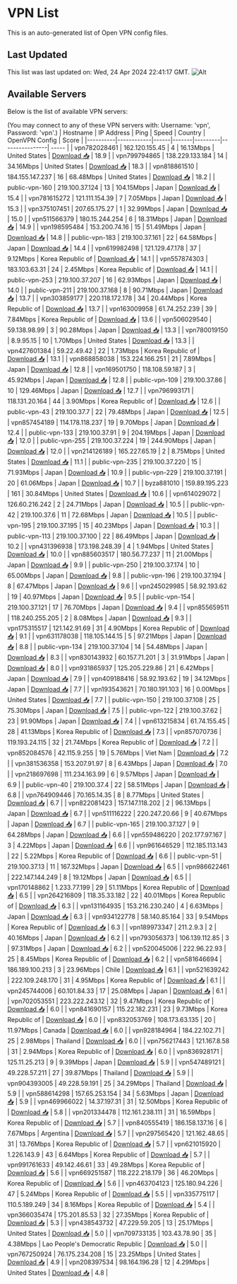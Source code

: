 # VPN List

This is an auto-generated list of Open VPN config files.

## Last Updated

This list was last updated on: Wed, 24 Apr 2024 22:41:17 GMT.
![Alt](https://repobeats.axiom.co/api/embed/186b98318ef1479477931607c1ad7d823f12451f.svg "Repobeats analytics image")

## Available Servers

Below is the list of available VPN servers:

(You may connect to any of these VPN servers with: Username: 'vpn', Password: 'vpn'.)
| Hostname | IP Address | Ping | Speed | Country | OpenVPN Config | Score |
|----------|------------|------|-------|---------|----------------| ----- |
| vpn782028461 | 162.120.155.45 | 4 | 16.13Mbps | United States | [Download 📥](./configs/server_0_US.ovpn) | 18.9 |
| vpn799794865 | 138.229.133.184 | 14 | 34.16Mbps | United States | [Download 📥](./configs/server_1_US.ovpn) | 18.3 |
| vpn818861510 | 184.155.147.237 | 16 | 68.48Mbps | United States | [Download 📥](./configs/server_2_US.ovpn) | 18.2 |
| public-vpn-160 | 219.100.37.124 | 13 | 104.15Mbps | Japan | [Download 📥](./configs/server_3_JP.ovpn) | 15.4 |
| vpn781615272 | 121.111.154.39 | 7 | 7.05Mbps | Japan | [Download 📥](./configs/server_4_JP.ovpn) | 15.3 |
| vpn375107451 | 207.65.175.27 | 1 | 32.99Mbps | Japan | [Download 📥](./configs/server_5_JP.ovpn) | 15.0 |
| vpn511566379 | 180.15.244.254 | 6 | 18.31Mbps | Japan | [Download 📥](./configs/server_6_JP.ovpn) | 14.9 |
| vpn198595484 | 153.200.74.16 | 15 | 51.49Mbps | Japan | [Download 📥](./configs/server_7_JP.ovpn) | 14.8 |
| public-vpn-183 | 219.100.37.161 | 22 | 64.58Mbps | Japan | [Download 📥](./configs/server_8_JP.ovpn) | 14.4 |
| vpn619982498 | 121.129.47.178 | 37 | 9.12Mbps | Korea Republic of | [Download 📥](./configs/server_9_KR.ovpn) | 14.1 |
| vpn557874303 | 183.103.63.31 | 24 | 2.45Mbps | Korea Republic of | [Download 📥](./configs/server_10_KR.ovpn) | 14.1 |
| public-vpn-253 | 219.100.37.207 | 16 | 62.93Mbps | Japan | [Download 📥](./configs/server_11_JP.ovpn) | 14.0 |
| public-vpn-211 | 219.100.37.168 | 8 | 90.71Mbps | Japan | [Download 📥](./configs/server_12_JP.ovpn) | 13.7 |
| vpn303859177 | 220.118.172.178 | 34 | 20.44Mbps | Korea Republic of | [Download 📥](./configs/server_13_KR.ovpn) | 13.7 |
| vpn163009958 | 61.74.252.239 | 39 | 7.84Mbps | Korea Republic of | [Download 📥](./configs/server_14_KR.ovpn) | 13.6 |
| vpn506029540 | 59.138.98.99 | 3 | 90.28Mbps | Japan | [Download 📥](./configs/server_15_JP.ovpn) | 13.3 |
| vpn780019150 | 8.9.95.15 | 10 | 1.70Mbps | United States | [Download 📥](./configs/server_16_US.ovpn) | 13.3 |
| vpn427601384 | 59.22.49.42 | 22 | 1.73Mbps | Korea Republic of | [Download 📥](./configs/server_17_KR.ovpn) | 13.1 |
| vpn868858038 | 153.224.166.251 | 21 | 7.89Mbps | Japan | [Download 📥](./configs/server_18_JP.ovpn) | 12.8 |
| vpn169501750 | 118.108.59.187 | 3 | 45.92Mbps | Japan | [Download 📥](./configs/server_19_JP.ovpn) | 12.8 |
| public-vpn-109 | 219.100.37.86 | 10 | 129.46Mbps | Japan | [Download 📥](./configs/server_20_JP.ovpn) | 12.7 |
| vpn796993171 | 118.131.20.164 | 44 | 3.90Mbps | Korea Republic of | [Download 📥](./configs/server_21_KR.ovpn) | 12.6 |
| public-vpn-43 | 219.100.37.7 | 22 | 79.48Mbps | Japan | [Download 📥](./configs/server_22_JP.ovpn) | 12.5 |
| vpn857454189 | 114.178.118.237 | 19 | 9.70Mbps | Japan | [Download 📥](./configs/server_23_JP.ovpn) | 12.4 |
| public-vpn-133 | 219.100.37.91 | 9 | 204.19Mbps | Japan | [Download 📥](./configs/server_24_JP.ovpn) | 12.0 |
| public-vpn-255 | 219.100.37.224 | 19 | 244.90Mbps | Japan | [Download 📥](./configs/server_25_JP.ovpn) | 12.0 |
| vpn214126189 | 165.227.65.19 | 2 | 8.75Mbps | United States | [Download 📥](./configs/server_26_US.ovpn) | 11.1 |
| public-vpn-235 | 219.100.37.220 | 15 | 71.93Mbps | Japan | [Download 📥](./configs/server_27_JP.ovpn) | 10.9 |
| public-vpn-229 | 219.100.37.191 | 20 | 61.06Mbps | Japan | [Download 📥](./configs/server_28_JP.ovpn) | 10.7 |
| byza881010 | 159.89.195.223 | 161 | 30.84Mbps | United States | [Download 📥](./configs/server_29_US.ovpn) | 10.6 |
| vpn614029072 | 126.60.216.242 | 2 | 24.71Mbps | Japan | [Download 📥](./configs/server_30_JP.ovpn) | 10.5 |
| public-vpn-42 | 219.100.37.6 | 11 | 72.68Mbps | Japan | [Download 📥](./configs/server_31_JP.ovpn) | 10.5 |
| public-vpn-195 | 219.100.37.195 | 15 | 40.23Mbps | Japan | [Download 📥](./configs/server_32_JP.ovpn) | 10.3 |
| public-vpn-113 | 219.100.37.100 | 22 | 86.49Mbps | Japan | [Download 📥](./configs/server_33_JP.ovpn) | 10.2 |
| vpn431396938 | 173.198.248.39 | 4 | 1.94Mbps | United States | [Download 📥](./configs/server_34_US.ovpn) | 10.0 |
| vpn885603517 | 180.56.77.237 | 11 | 21.00Mbps | Japan | [Download 📥](./configs/server_35_JP.ovpn) | 9.9 |
| public-vpn-250 | 219.100.37.174 | 10 | 65.00Mbps | Japan | [Download 📥](./configs/server_36_JP.ovpn) | 9.8 |
| public-vpn-196 | 219.100.37.194 | 8 | 67.47Mbps | Japan | [Download 📥](./configs/server_37_JP.ovpn) | 9.6 |
| vpn245029985 | 58.92.193.62 | 19 | 40.97Mbps | Japan | [Download 📥](./configs/server_38_JP.ovpn) | 9.5 |
| public-vpn-154 | 219.100.37.121 | 17 | 76.70Mbps | Japan | [Download 📥](./configs/server_39_JP.ovpn) | 9.4 |
| vpn855659511 | 118.240.255.205 | 2 | 8.08Mbps | Japan | [Download 📥](./configs/server_40_JP.ovpn) | 9.3 |
| vpn175315517 | 121.142.91.69 | 31 | 4.90Mbps | Korea Republic of | [Download 📥](./configs/server_41_KR.ovpn) | 9.1 |
| vpn631178038 | 118.105.144.15 | 5 | 97.21Mbps | Japan | [Download 📥](./configs/server_42_JP.ovpn) | 8.8 |
| public-vpn-134 | 219.100.37.104 | 14 | 54.48Mbps | Japan | [Download 📥](./configs/server_43_JP.ovpn) | 8.3 |
| vpn830143932 | 60.157.71.201 | 3 | 31.91Mbps | Japan | [Download 📥](./configs/server_44_JP.ovpn) | 8.0 |
| vpn931865937 | 125.205.229.86 | 21 | 6.42Mbps | Japan | [Download 📥](./configs/server_45_JP.ovpn) | 7.9 |
| vpn409188416 | 58.92.193.62 | 19 | 34.12Mbps | Japan | [Download 📥](./configs/server_46_JP.ovpn) | 7.7 |
| vpn193543621 | 70.180.191.103 | 16 | 0.00Mbps | United States | [Download 📥](./configs/server_47_US.ovpn) | 7.7 |
| public-vpn-150 | 219.100.37.108 | 25 | 75.30Mbps | Japan | [Download 📥](./configs/server_48_JP.ovpn) | 7.5 |
| public-vpn-122 | 219.100.37.62 | 23 | 91.90Mbps | Japan | [Download 📥](./configs/server_49_JP.ovpn) | 7.4 |
| vpn613215834 | 61.74.155.45 | 28 | 41.13Mbps | Korea Republic of | [Download 📥](./configs/server_50_KR.ovpn) | 7.3 |
| vpn857070736 | 119.193.24.115 | 32 | 21.74Mbps | Korea Republic of | [Download 📥](./configs/server_51_KR.ovpn) | 7.2 |
| vpn852084576 | 42.115.9.255 | 19 | 5.76Mbps | Viet Nam | [Download 📥](./configs/server_52_VN.ovpn) | 7.2 |
| vpn381536358 | 153.207.91.97 | 8 | 6.43Mbps | Japan | [Download 📥](./configs/server_53_JP.ovpn) | 7.0 |
| vpn218697698 | 111.234.163.99 | 6 | 9.57Mbps | Japan | [Download 📥](./configs/server_54_JP.ovpn) | 6.9 |
| public-vpn-40 | 219.100.37.4 | 22 | 58.51Mbps | Japan | [Download 📥](./configs/server_55_JP.ovpn) | 6.8 |
| vpn764909446 | 70.165.14.35 | 8 | 8.77Mbps | United States | [Download 📥](./configs/server_56_US.ovpn) | 6.7 |
| vpn822081423 | 157.147.118.202 | 2 | 96.13Mbps | Japan | [Download 📥](./configs/server_57_JP.ovpn) | 6.7 |
| vpn511116222 | 220.247.20.66 | 9 | 40.67Mbps | Japan | [Download 📥](./configs/server_58_JP.ovpn) | 6.7 |
| public-vpn-165 | 219.100.37.127 | 9 | 64.28Mbps | Japan | [Download 📥](./configs/server_59_JP.ovpn) | 6.6 |
| vpn559486220 | 202.177.97.167 | 3 | 4.22Mbps | Japan | [Download 📥](./configs/server_60_JP.ovpn) | 6.6 |
| vpn961646529 | 112.185.113.143 | 22 | 5.22Mbps | Korea Republic of | [Download 📥](./configs/server_61_KR.ovpn) | 6.6 |
| public-vpn-51 | 219.100.37.13 | 11 | 167.32Mbps | Japan | [Download 📥](./configs/server_62_JP.ovpn) | 6.5 |
| vpn986622461 | 222.147.144.249 | 8 | 19.12Mbps | Japan | [Download 📥](./configs/server_63_JP.ovpn) | 6.5 |
| vpn170148862 | 1.233.77.199 | 29 | 51.11Mbps | Korea Republic of | [Download 📥](./configs/server_64_KR.ovpn) | 6.5 |
| vpn264216809 | 118.35.33.182 | 22 | 40.01Mbps | Korea Republic of | [Download 📥](./configs/server_65_KR.ovpn) | 6.3 |
| vpn131164935 | 153.216.230.240 | 4 | 6.63Mbps | Japan | [Download 📥](./configs/server_66_JP.ovpn) | 6.3 |
| vpn934122778 | 58.140.85.164 | 33 | 9.54Mbps | Korea Republic of | [Download 📥](./configs/server_67_KR.ovpn) | 6.3 |
| vpn189973347 | 211.2.9.3 | 2 | 40.16Mbps | Japan | [Download 📥](./configs/server_68_JP.ovpn) | 6.2 |
| vpn793056373 | 106.139.112.85 | 3 | 97.31Mbps | Japan | [Download 📥](./configs/server_69_JP.ovpn) | 6.2 |
| vpn520045006 | 222.96.22.93 | 25 | 8.45Mbps | Korea Republic of | [Download 📥](./configs/server_70_KR.ovpn) | 6.2 |
| vpn581646694 | 186.189.100.213 | 3 | 23.96Mbps | Chile | [Download 📥](./configs/server_71_CL.ovpn) | 6.1 |
| vpn521639242 | 222.109.248.170 | 31 | 4.95Mbps | Korea Republic of | [Download 📥](./configs/server_72_KR.ovpn) | 6.1 |
| vpn245744006 | 60.101.84.33 | 17 | 25.08Mbps | Japan | [Download 📥](./configs/server_73_JP.ovpn) | 6.1 |
| vpn702053551 | 223.222.243.12 | 32 | 9.47Mbps | Korea Republic of | [Download 📥](./configs/server_74_KR.ovpn) | 6.0 |
| vpn841690157 | 115.22.182.231 | 23 | 9.73Mbps | Korea Republic of | [Download 📥](./configs/server_75_KR.ovpn) | 6.0 |
| vpn832053769 | 108.173.63.135 | 20 | 11.97Mbps | Canada | [Download 📥](./configs/server_76_CA.ovpn) | 6.0 |
| vpn928184964 | 184.22.102.71 | 25 | 2.98Mbps | Thailand | [Download 📥](./configs/server_77_TH.ovpn) | 6.0 |
| vpn756217443 | 121.167.8.58 | 31 | 2.94Mbps | Korea Republic of | [Download 📥](./configs/server_78_KR.ovpn) | 6.0 |
| vpn836928171 | 125.11.25.213 | 9 | 9.39Mbps | Japan | [Download 📥](./configs/server_79_JP.ovpn) | 5.9 |
| vpn547489121 | 49.228.57.211 | 27 | 39.87Mbps | Thailand | [Download 📥](./configs/server_80_TH.ovpn) | 5.9 |
| vpn904393005 | 49.228.59.191 | 25 | 34.29Mbps | Thailand | [Download 📥](./configs/server_81_TH.ovpn) | 5.9 |
| vpn588614298 | 157.65.253.154 | 34 | 5.63Mbps | Japan | [Download 📥](./configs/server_82_JP.ovpn) | 5.9 |
| vpn469966022 | 14.37.197.31 | 31 | 12.50Mbps | Korea Republic of | [Download 📥](./configs/server_83_KR.ovpn) | 5.8 |
| vpn201334478 | 112.161.238.111 | 31 | 16.59Mbps | Korea Republic of | [Download 📥](./configs/server_84_KR.ovpn) | 5.7 |
| vpn840555419 | 186.158.137.16 | 6 | 7.67Mbps | Argentina | [Download 📥](./configs/server_85_AR.ovpn) | 5.7 |
| vpn297565420 | 121.162.48.65 | 31 | 13.76Mbps | Korea Republic of | [Download 📥](./configs/server_86_KR.ovpn) | 5.7 |
| vpn621015920 | 1.226.143.9 | 43 | 6.64Mbps | Korea Republic of | [Download 📥](./configs/server_87_KR.ovpn) | 5.7 |
| vpn991761633 | 49.142.46.61 | 33 | 49.28Mbps | Korea Republic of | [Download 📥](./configs/server_88_KR.ovpn) | 5.6 |
| vpn669251587 | 118.222.218.179 | 36 | 46.20Mbps | Korea Republic of | [Download 📥](./configs/server_89_KR.ovpn) | 5.6 |
| vpn463704123 | 125.180.94.226 | 47 | 5.24Mbps | Korea Republic of | [Download 📥](./configs/server_90_KR.ovpn) | 5.5 |
| vpn335775117 | 110.5.189.249 | 34 | 8.16Mbps | Korea Republic of | [Download 📥](./configs/server_91_KR.ovpn) | 5.4 |
| vpn366035474 | 175.201.85.53 | 32 | 27.35Mbps | Korea Republic of | [Download 📥](./configs/server_92_KR.ovpn) | 5.3 |
| vpn438543732 | 47.229.59.205 | 13 | 25.17Mbps | United States | [Download 📥](./configs/server_93_US.ovpn) | 5.0 |
| vpn709733135 | 103.43.78.90 | 35 | 4.38Mbps | Lao People's Democratic Republic | [Download 📥](./configs/server_94_LA.ovpn) | 5.0 |
| vpn767250924 | 76.175.234.208 | 15 | 23.25Mbps | United States | [Download 📥](./configs/server_95_US.ovpn) | 4.9 |
| vpn208397534 | 98.164.196.28 | 12 | 4.29Mbps | United States | [Download 📥](./configs/server_96_US.ovpn) | 4.8 |
